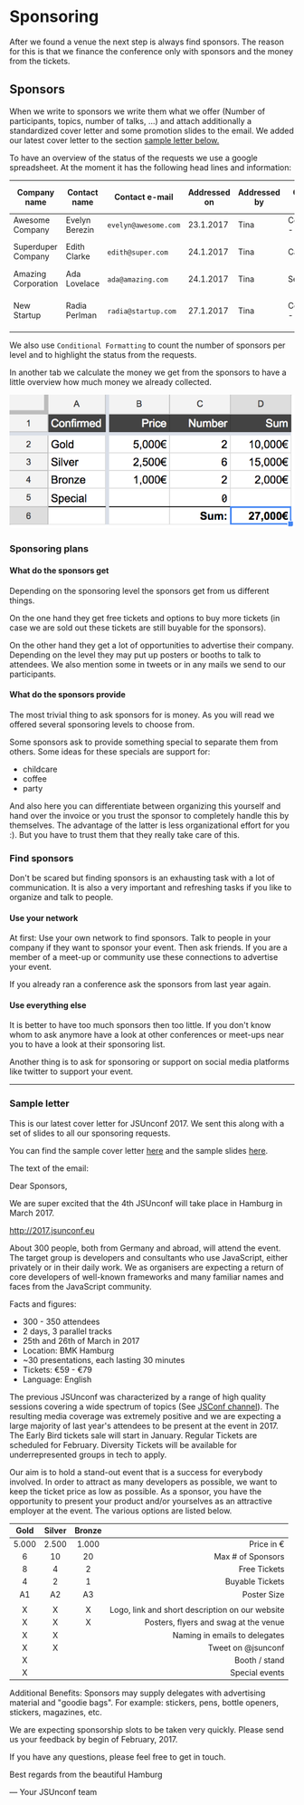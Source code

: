 # Sponsoring

After we found a venue the next step is always find sponsors. The reason for this is that we finance the conference only with sponsors and the money from the tickets.

## Sponsors

When we write to sponsors we write them what we offer (Number of participants, topics, number of talks, ...) and attach additionally a standardized cover letter and some promotion slides to the email. We added our latest cover letter to the section [sample letter below.](#sample-letter)

To have an overview of the status of the requests we use a google spreadsheet. At the moment it has the following head lines and information:

| Company name |	Contact name | Contact e-mail |	Addressed on |	Addressed by | Current Status | Additional comment | Invoice sent | Added to website | Tweet sent | Ticket links sent |
|-------|----|-----|-----|-----|-----|-----|----|----|----|-----|
| Awesome Company |	Evelyn Berezin | `evelyn@awesome.com` |	23.1.2017 |	Tina | Confirmed - Gold |  | - | yes | - | - |
| Superduper Company | Edith Clarke | `edith@super.com` |	24.1.2017 |	Tina | Cancelled | Ask them next year again | - | - | - | - |
| Amazing Corporation | Ada Lovelace | `ada@amazing.com` |	24.1.2017 |	Tina | Sent |  | - | - | - | - |
| New Startup | Radia Perlman | `radia@startup.com` |	27.1.2017 |	Tina | Confirmed - Silver | Remind them of sponsoring material | 10.2.2017 | yes | - | 10.2.2017 |

We also use `Conditional Formatting` to count the number of sponsors per level and to highlight the status from the requests.

In another tab we calculate the money we get from the sponsors to have a little overview how much money we already collected.

![Sponsor overview](material/sponsor-overview.png)

### Sponsoring plans

#### What do the sponsors get

Depending on the sponsoring level the sponsors get from us different things.

On the one hand they get free tickets and options to buy more tickets (in case we are sold out these tickets are still buyable for the sponsors).

On the other hand they get a lot of opportunities to advertise their company. Depending on the level they may put up posters or booths to talk to attendees. We also mention some in tweets or in any mails we send to our participants.

#### What do the sponsors provide

The most trivial thing to ask sponsors for is money. As you will read we offered several sponsoring levels to choose from.

Some sponsors ask to provide something special to separate them from others.
Some ideas for these specials are support for:
 - childcare
 - coffee
 - party

And also here you can differentiate between organizing this yourself and hand over the invoice or you trust the sponsor to completely handle this by themselves. The advantage of the latter is less organizational effort for you :). But you have to trust them that they really take care of this.

### Find sponsors

Don't be scared but finding sponsors is an exhausting task with a lot of communication. It is also a very important and refreshing tasks if you like to organize and talk to people.

#### Use your network

At first: Use your own network to find sponsors. Talk to people in your company if they want to sponsor your event. Then ask friends. If you are a member of a meet-up or community use these connections to advertise your event.

If you already ran a conference ask the sponsors from last year again.

#### Use everything else

It is better to have too much sponsors then too little. If you don't know whom to ask anymore have a look at other conferences or meet-ups near you to have a look at their sponsoring list.

Another thing is to ask for sponsoring or support on social media platforms like twitter to support your event.

------------------------
### Sample letter

This is our latest cover letter for JSUnconf 2017. We sent this along with a set of slides to all our sponsoring requests.

You can find the sample cover letter [here](material/JSUnconf2017_sample_cover_letter.pdf) and the sample slides [here](material/JSUnconf2017_sample_slides.pdf).

The text of the email:

Dear Sponsors,

We are super excited that the 4th JSUnconf will take place in Hamburg in March 2017.

http://2017.jsunconf.eu

About 300 people, both from Germany and abroad, will attend the event. The target group is developers and consultants who use JavaScript, either privately or in their daily work. We as organisers are expecting a return of core developers of well-known frameworks and many familiar names and faces from the JavaScript community.

Facts and figures:
 - 300 - 350 attendees
 - 2 days, 3 parallel tracks
 - 25th and 26th of March in 2017
 - Location: BMK Hamburg
 - ~30 presentations, each lasting 30 minutes
 - Tickets: €59 - €79
 - Language: English

The previous JSUnconf was characterized by a range of high quality sessions covering a wide spectrum of topics (See [JSConf channel](https://www.youtube.com/playlist?list=PL37ZVnwpeshGgaWeK9oFRPIjrLSo8mm6b)). The resulting media coverage was extremely positive and we are expecting a large majority of last year's attendees to be present at the event in 2017.
The Early Bird tickets sale will start in January. Regular Tickets are scheduled for February. Diversity Tickets will be available for underrepresented groups in tech to apply.

Our aim is to hold a stand-out event that is a success for everybody involved. In order to attract as many developers as possible, we want to keep the ticket price as low as possible. As a sponsor, you have the opportunity to present your product and/or yourselves as an attractive employer at the event. The various options are listed below.

| Gold  | Silver | Bronze |      |
|:-------:|:-------:|:------:|-------------------:|
| 5.000 | 2.500  | 1.000  |        Price in € |
| 6     | 10     | 20     | Max # of Sponsors |
| 8     | 4      | 2      |      Free Tickets |
| 4     | 2      | 1      |   Buyable Tickets |
| A1    |  A2    | A3     |       Poster Size |
|||||
| X | X | X | Logo, link and short description on our website |
| X | X | X | Posters, flyers and swag at the venue |
| X | X |  | Naming in emails to delegates |
| X | X |  | Tweet on @jsunconf  |             
| X |  |  |  Booth / stand   |
| X |  |  | Special events    |

Additional Benefits: Sponsors may supply delegates with advertising material and "goodie bags". For example: stickers, pens, bottle openers, stickers, magazines, etc.

We are expecting sponsorship slots to be taken very quickly. Please send us your feedback by begin of February, 2017.

If you have any questions, please feel free to get in touch.

Best regards from the beautiful Hamburg

— Your JSUnconf team
